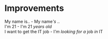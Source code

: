 # Improvements

My name is.. - My name<em>'s</em> ..  
I'm 21 - I'm 21 *years old*  
I want to get the IT job - I<em>'m looking for</em> *a* job *in* IT  

